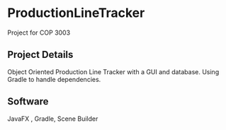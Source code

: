 # ProductionLineTracker
Project for COP 3003
## Project Details
Object Oriented Production Line Tracker with a GUI and database.
Using Gradle to handle dependencies.
   

## Software
JavaFX , 
Gradle,
Scene Builder




